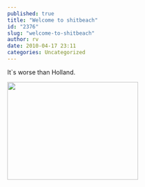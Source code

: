 ```yaml
---
published: true
title: "Welcome to shitbeach"
id: "2376"
slug: "welcome-to-shitbeach"
author: rv
date: 2010-04-17 23:11
categories: Uncategorized
---
```

It`s worse than Holland.

<a href="https://s3.amazonaws.com/cfwblog/uploads/2010/04/ts2b0523.jpg"><img src="https://s3.amazonaws.com/cfwblog/uploads/2010/04/ts2b0523.jpg?w=300" alt="" title="ts2b0523" width="300" height="225" class="alignnone size-medium wp-image-2377" /></a>